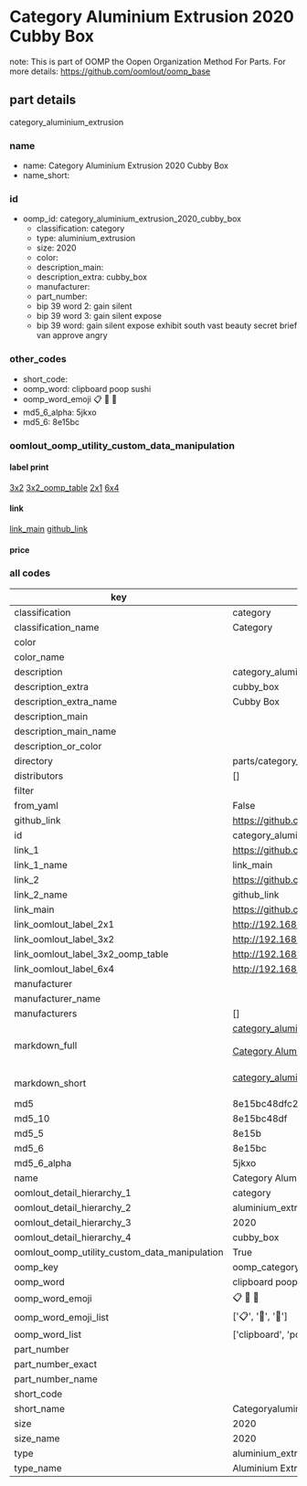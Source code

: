 # Category Aluminium Extrusion 2020 Cubby Box  

note: This is part of OOMP the Oopen Organization Method For Parts. For more details: https://github.com/oomlout/oomp_base

##  part details



category_aluminium_extrusion

### name
* name: Category Aluminium Extrusion 2020 Cubby Box
* name_short: 
### id
* oomp_id: category_aluminium_extrusion_2020_cubby_box
  * classification: category
  * type: aluminium_extrusion
  * size: 2020
  * color: 
  * description_main: 
  * description_extra: cubby_box
  * manufacturer: 
  * part_number: 
  * bip 39 word 2: gain silent
  * bip 39 word 3: gain silent expose
  * bip 39 word: gain silent expose exhibit south vast beauty secret brief van approve angry

### other_codes
* short_code: 
* oomp_word: clipboard poop sushi
* oomp_word_emoji :clipboard: :poop: :sushi:
* md5_6_alpha: 5jkxo
* md5_6: 8e15bc






### oomlout_oomp_utility_custom_data_manipulation
#### label print
[3x2](http://192.168.1.245:1112/?label=oomp%205jkxo)
[3x2_oomp_table](http://192.168.1.107:1112/?label=oomp%205jkxo)
[2x1](http://192.168.1.242:1112/?label=oomp%205jkxo)
[6x4](http://192.168.1.55:1112/?label=oomp%205jkxo)    

#### link

[link_main](https://github.com/oomlout/oomlout_oomp_current_version_messy/tree/main/parts/category_aluminium_extrusion_2020_cubby_box) [github_link](https://github.com/oomlout/oomlout_oomp_part_src/tree/main/parts/category_aluminium_extrusion_2020_cubby_box)                             

#### price







### all codes 
| key | value |  
| --- | --- |  
| classification | category |  
| classification_name | Category |  
| color |  |  
| color_name |  |  
| description | category_aluminium_extrusion |  
| description_extra | cubby_box |  
| description_extra_name | Cubby Box |  
| description_main |  |  
| description_main_name |  |  
| description_or_color |   |  
| directory | parts/category_aluminium_extrusion_2020_cubby_box |  
| distributors | [] |  
| filter |  |  
| from_yaml | False |  
| github_link | https://github.com/oomlout/oomlout_oomp_part_src/tree/main/parts/category_aluminium_extrusion_2020_cubby_box |  
| id | category_aluminium_extrusion_2020_cubby_box |  
| link_1 | https://github.com/oomlout/oomlout_oomp_current_version_messy/tree/main/parts/category_aluminium_extrusion_2020_cubby_box |  
| link_1_name | link_main |  
| link_2 | https://github.com/oomlout/oomlout_oomp_part_src/tree/main/parts/category_aluminium_extrusion_2020_cubby_box |  
| link_2_name | github_link |  
| link_main | https://github.com/oomlout/oomlout_oomp_current_version_messy/tree/main/parts/category_aluminium_extrusion_2020_cubby_box |  
| link_oomlout_label_2x1 | http://192.168.1.242:1112/?label=oomp%205jkxo |  
| link_oomlout_label_3x2 | http://192.168.1.245:1112/?label=oomp%205jkxo |  
| link_oomlout_label_3x2_oomp_table | http://192.168.1.107:1112/?label=oomp%205jkxo |  
| link_oomlout_label_6x4 | http://192.168.1.55:1112/?label=oomp%205jkxo |  
| manufacturer |  |  
| manufacturer_name |  |  
| manufacturers | [] |  
| markdown_full | [category_aluminium_extrusion_2020_cubby_box](https://github.com/oomlout/oomlout_oomp_current_version_messy/tree/main/parts/category_aluminium_extrusion_2020_cubby_box)<br>[](https://github.com/oomlout/oomlout_oomp_current_version_messy/tree/main/parts/category_aluminium_extrusion_2020_cubby_box)<br>[Category Aluminium Extrusion 2020 Cubby Box](https://github.com/oomlout/oomlout_oomp_current_version_messy/tree/main/parts/category_aluminium_extrusion_2020_cubby_box)<br><br> |  
| markdown_short | [category_aluminium_extrusion_2020_cubby_box](https://github.com/oomlout/oomlout_oomp_current_version_messy/tree/main/parts/category_aluminium_extrusion_2020_cubby_box)<br><br> |  
| md5 | 8e15bc48dfc28277c6e814f8a1721af6 |  
| md5_10 | 8e15bc48df |  
| md5_5 | 8e15b |  
| md5_6 | 8e15bc |  
| md5_6_alpha | 5jkxo |  
| name | Category Aluminium Extrusion 2020 Cubby Box |  
| oomlout_detail_hierarchy_1 | category |  
| oomlout_detail_hierarchy_2 | aluminium_extrusion |  
| oomlout_detail_hierarchy_3 | 2020 |  
| oomlout_detail_hierarchy_4 | cubby_box |  
| oomlout_oomp_utility_custom_data_manipulation | True |  
| oomp_key | oomp_category_aluminium_extrusion_2020_cubby_box |  
| oomp_word | clipboard poop sushi |  
| oomp_word_emoji | :clipboard: :poop: :sushi: |  
| oomp_word_emoji_list | [':clipboard:', ':poop:', ':sushi:'] |  
| oomp_word_list | ['clipboard', 'poop', 'sushi'] |  
| part_number |  |  
| part_number_exact |  |  
| part_number_name |  |  
| short_code |  |  
| short_name | Categoryaluminiumextrusion |  
| size | 2020 |  
| size_name | 2020 |  
| type | aluminium_extrusion |  
| type_name | Aluminium Extrusion |  
